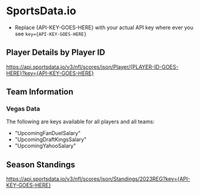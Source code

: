 # SportsData.io

* Replace {API-KEY-GOES-HERE} with your actual API key where ever you see ```key={API-KEY-GOES-HERE}```

## Player Details by Player ID

<https://api.sportsdata.io/v3/nfl/scores/json/Player/{PLAYER-ID-GOES-HERE}?key={API-KEY-GOES-HERE}>

## Team Information

### Vegas Data

The following are keys available for all players and all teams:

* "UpcomingFanDuelSalary"
* "UpcomingDraftKingsSalary"
* "UpcomingYahooSalary"

## Season Standings

<https://api.sportsdata.io/v3/nfl/scores/json/Standings/2023REG?key={API-KEY-GOES-HERE}>